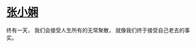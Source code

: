 # [张小娴 ​​​​](https://github.com/miss-shiyi/miss-shiyi/issues/127)

终有一天，
我们会接受人生所有的无常聚散，
就像我们终于接受自己老去的事实。